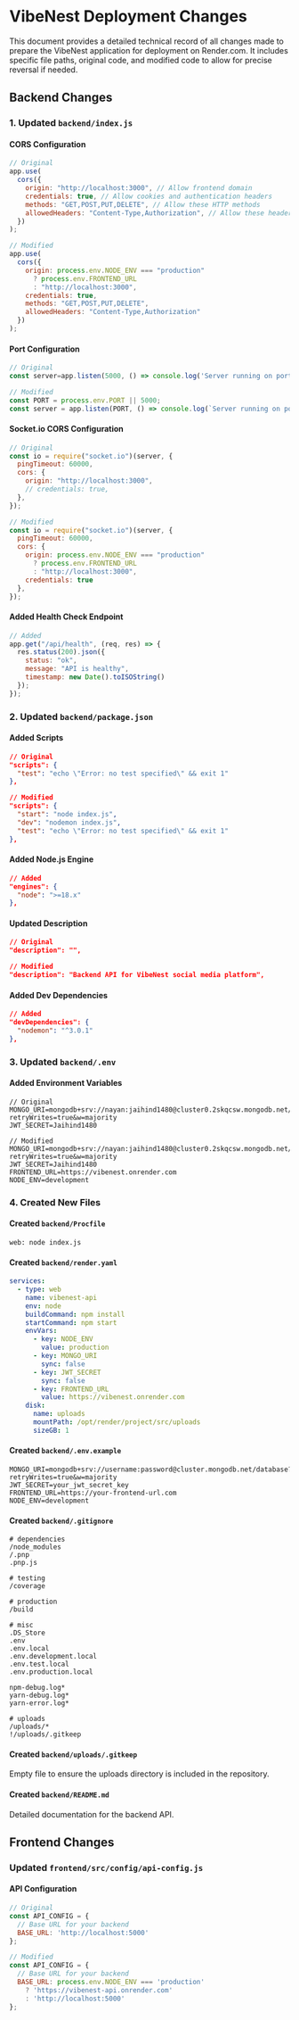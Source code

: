 # VibeNest Deployment Changes

This document provides a detailed technical record of all changes made to prepare the VibeNest application for deployment on Render.com. It includes specific file paths, original code, and modified code to allow for precise reversal if needed.

## Backend Changes

### 1. Updated `backend/index.js`

#### CORS Configuration
```javascript
// Original
app.use(
  cors({
    origin: "http://localhost:3000", // Allow frontend domain
    credentials: true, // Allow cookies and authentication headers
    methods: "GET,POST,PUT,DELETE", // Allow these HTTP methods
    allowedHeaders: "Content-Type,Authorization", // Allow these headers
  })
);

// Modified
app.use(
  cors({
    origin: process.env.NODE_ENV === "production" 
      ? process.env.FRONTEND_URL 
      : "http://localhost:3000",
    credentials: true,
    methods: "GET,POST,PUT,DELETE",
    allowedHeaders: "Content-Type,Authorization"
  })
);
```

#### Port Configuration
```javascript
// Original
const server=app.listen(5000, () => console.log('Server running on port 5000'));

// Modified
const PORT = process.env.PORT || 5000;
const server = app.listen(PORT, () => console.log(`Server running on port ${PORT}`));
```

#### Socket.io CORS Configuration
```javascript
// Original
const io = require("socket.io")(server, {
  pingTimeout: 60000,
  cors: {
    origin: "http://localhost:3000",
    // credentials: true,
  },
});

// Modified
const io = require("socket.io")(server, {
  pingTimeout: 60000,
  cors: {
    origin: process.env.NODE_ENV === "production" 
      ? process.env.FRONTEND_URL 
      : "http://localhost:3000",
    credentials: true
  },
});
```

#### Added Health Check Endpoint
```javascript
// Added
app.get("/api/health", (req, res) => {
  res.status(200).json({ 
    status: "ok", 
    message: "API is healthy", 
    timestamp: new Date().toISOString() 
  });
});
```

### 2. Updated `backend/package.json`

#### Added Scripts
```json
// Original
"scripts": {
  "test": "echo \"Error: no test specified\" && exit 1"
},

// Modified
"scripts": {
  "start": "node index.js",
  "dev": "nodemon index.js",
  "test": "echo \"Error: no test specified\" && exit 1"
},
```

#### Added Node.js Engine
```json
// Added
"engines": {
  "node": ">=18.x"
},
```

#### Updated Description
```json
// Original
"description": "",

// Modified
"description": "Backend API for VibeNest social media platform",
```

#### Added Dev Dependencies
```json
// Added
"devDependencies": {
  "nodemon": "^3.0.1"
},
```

### 3. Updated `backend/.env`

#### Added Environment Variables
```
// Original
MONGO_URI=mongodb+srv://nayan:jaihind1480@cluster0.2skqcsw.mongodb.net/socialMediaDB?retryWrites=true&w=majority
JWT_SECRET=Jaihind1480 

// Modified
MONGO_URI=mongodb+srv://nayan:jaihind1480@cluster0.2skqcsw.mongodb.net/socialMediaDB?retryWrites=true&w=majority
JWT_SECRET=Jaihind1480
FRONTEND_URL=https://vibenest.onrender.com
NODE_ENV=development
```

### 4. Created New Files

#### Created `backend/Procfile`
```
web: node index.js
```

#### Created `backend/render.yaml`
```yaml
services:
  - type: web
    name: vibenest-api
    env: node
    buildCommand: npm install
    startCommand: npm start
    envVars:
      - key: NODE_ENV
        value: production
      - key: MONGO_URI
        sync: false
      - key: JWT_SECRET
        sync: false
      - key: FRONTEND_URL
        value: https://vibenest.onrender.com
    disk:
      name: uploads
      mountPath: /opt/render/project/src/uploads
      sizeGB: 1
```

#### Created `backend/.env.example`
```
MONGO_URI=mongodb+srv://username:password@cluster.mongodb.net/database?retryWrites=true&w=majority
JWT_SECRET=your_jwt_secret_key
FRONTEND_URL=https://your-frontend-url.com
NODE_ENV=development
```

#### Created `backend/.gitignore`
```
# dependencies
/node_modules
/.pnp
.pnp.js

# testing
/coverage

# production
/build

# misc
.DS_Store
.env
.env.local
.env.development.local
.env.test.local
.env.production.local

npm-debug.log*
yarn-debug.log*
yarn-error.log*

# uploads
/uploads/*
!/uploads/.gitkeep
```

#### Created `backend/uploads/.gitkeep`
Empty file to ensure the uploads directory is included in the repository.

#### Created `backend/README.md`
Detailed documentation for the backend API.

## Frontend Changes

### Updated `frontend/src/config/api-config.js`

#### API Configuration
```javascript
// Original
const API_CONFIG = {
  // Base URL for your backend
  BASE_URL: 'http://localhost:5000'
};

// Modified
const API_CONFIG = {
  // Base URL for your backend
  BASE_URL: process.env.NODE_ENV === 'production' 
    ? 'https://vibenest-api.onrender.com'
    : 'http://localhost:5000'
};
```
